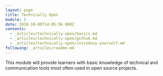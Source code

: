 ```yaml
---
layout: page
title: Technically Open
module: 3
date: 2016-10-06T14:05:56.000Z
contents:
  - _articles/technically-open/basics.md
  - _articles/technically-open/github.md
  - _articles/technically-open/introduce-yourself.md
following: _articles/readme.md
---
```


This module will provide learners with basic knowledge of technical and communication tools most often used in open source projects.
